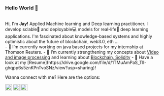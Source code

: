 ### Hello World 👋

<!-- ![](https://visitor-badge.glitch.me/badge?page_id=jaykshirsagar05.jaykshirsagar05) -->

<br />
Hi, I'm <b>Jay!</b> Applied Machine learning and Deep learning practitioner. I develop sclable🚀 and deployable💻 models for real-life🌱 deep learning applications.
I'm fascinated about knowledge-based systems and highly optimistic about the future of blockchain, web3.0, eth ...
<br />
  - 🔭 I’m currently working on java based projects for my internship at Thomson Reuters. 
  - 🌱 I’m currently strengthening my concepts about <a href="https://www.coursera.org/learn/image-processing">Video and image processing</a> and learning about <a href="https://www.youtube.com/watch?v=M576WGiDBdQ&t=5158s"> Blockchain, Solidity</a> 
  - 📝 Have a look at my [Resume](https://drive.google.com/file/d/1TMuAmPaS_Tll-ghqpp6s5znKPnTvoSNz/view?usp=sharing)!
 <br />
 
 Wanna connect with me? Here are the options:
 
 <a href="https://twitter.com/jaykshirsagar3">
  <img align="left" alt="Jay Kshirsagar's | Twitter" width="22px" src="https://raw.githubusercontent.com/peterthehan/peterthehan/master/assets/twitter.svg" />
</a>
<a href="https://www.linkedin.com/in/jaykshirsagar05/">
  <img align="left" alt="Jay's LinkedIN" width="22px" src="https://raw.githubusercontent.com/peterthehan/peterthehan/master/assets/linkedin.svg" />
</a>
<a href="https://open.spotify.com/user/b2v9hv17fzat6478c9r3my7ma?si=e8bb83e4e8b04276">
  <img align="left" alt="Jay's Spotify" width="22px" src="https://raw.githubusercontent.com/peterthehan/peterthehan/master/assets/spotify.svg" />
</a>
